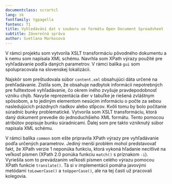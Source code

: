 ```yaml
---
documentclass: scrartcl
lang: sk
fontfamily: tgpagella
fontenc: T1
title: Vyhledávání dat v souboru ve formátu Open Document Spreadsheet (Java) Tým B
subtitle: Záverečná správa
author: Svetlana Markosová
---
```


V rámci projektu som vytvorila XSLT transformáciu pôvodného dokumentu a k nemu som napísala XML schému. Navrhla som XPath výrazy použité pre vyhľadávanie podľa daných parametrov. V rámci balíka `gui` som spolupracovala na slovenskej lokalizácii.

Najskôr som preštudovala súbor `content.xml` obsahujúci dáta určené na prehľadávanie. Zistila som, že obsahuje nadbytok informácií nepotrebných pre fulltextové vyhľadávanie, čo okrem iného zvyšuje pravdepodobnosť vzniku chýb. Navyše reprezentácia dier v tabuľke je riešená zvláštnym spôsobom, a to jediným elementom nesúcim informáciu o počte za sebou nasledujúcich prázdnych riadkov alebo stĺpcov. Kvôli tomu by bolo počítanie súradníc bunky problematické. Vytvorila som XSLT transformáciu, ktorá daný dokument prevedie do jednoduchšieho XML formátu. Tento pomocou atribútov popisuje bunku súradnicami. Ďalej som pre takto vzniknutý súbor napísala XML schému.

V rámci balíka `common` som ešte pripravila XPath výrazy pre vyhľadávanie podľa určených parametrov. Jediný menší problém mohol predstavovať fakt, že XPath verzie 1 neponúka funkciu, ktorá vykoná hľadanie necitlivé na veľkosť písmen (XPath 2.0 ponúka funkciu `match()` s príznakom `-i`). Vyriešila som to prevádzaním veľkosti písmen celého výrazu pomocou XPath funkcie `translate()`. Tá si v implementácii pomáha javovými metódami `toLowerCase()` a `toUpperCase()`, ale na tej časti už pracovali kolegovia.